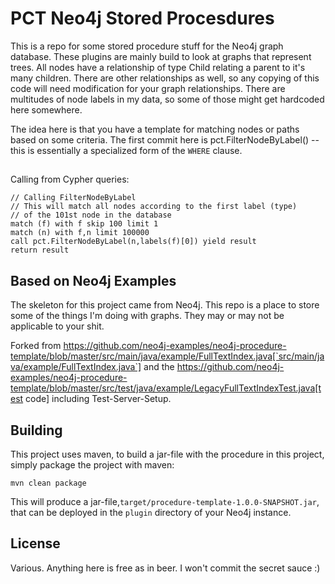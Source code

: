 # PCT Neo4j Stored Procesdures

This is a repo for some stored procedure stuff for the Neo4j graph database. These plugins are 
mainly build to look at graphs that represent trees. All nodes have a relationship of type Child
relating a parent to it's many children. There are other relationships as well, so any copying of 
this code will need modification for your graph relationships. There are multitudes of node labels
in my data, so some of those might get hardcoded here somewhere.

The idea here is that you have a template for matching nodes or paths based on some criteria.
The first commit here is pct.FilterNodeByLabel() -- this is essentially a specialized form of
the `WHERE` clause.

##

Calling from Cypher queries:

```
// Calling FilterNodeByLabel
// This will match all nodes according to the first label (type) 
// of the 101st node in the database
match (f) with f skip 100 limit 1
match (n) with f,n limit 100000
call pct.FilterNodeByLabel(n,labels(f)[0]) yield result
return result
```


## Based on Neo4j Examples

The skeleton for this project came from Neo4j. This repo is a place to store some of the things I'm doing with graphs. They may or may not be applicable to your shit.

Forked from https://github.com/neo4j-examples/neo4j-procedure-template/blob/master/src/main/java/example/FullTextIndex.java[`src/main/java/example/FullTextIndex.java`] and the https://github.com/neo4j-examples/neo4j-procedure-template/blob/master/src/test/java/example/LegacyFullTextIndexTest.java[test code] including Test-Server-Setup.

## Building

This project uses maven, to build a jar-file with the procedure in this
project, simply package the project with maven:

    mvn clean package

This will produce a jar-file,`target/procedure-template-1.0.0-SNAPSHOT.jar`,
that can be deployed in the `plugin` directory of your Neo4j instance.

## License

Various. Anything here is free as in beer. I won't commit the secret sauce :)
